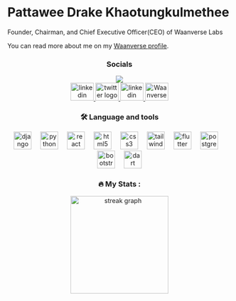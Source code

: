 <h1 align="left">Pattawee Drake Khaotungkulmethee</h1>
<p align="left">

Founder, Chairman, and Chief Executive Officer(CEO) of Waanverse Labs</p>
<p align="left">
    You can read more about me on my <a href="https://www.waanverse.com/executives/khaotungkulmethee-pattawee/" target="_blank">Waanverse profile</a>.
</p>

<h3 align="center">Socials</h3>

<div align="center">
    <img src="https://visitor-badge.laobi.icu/badge?page_id=Theetawee.Theetawee&right_color=teal&left_text=views" />
</div>

<div align="center">
    <a href="https://www.linkedin.com/in/theetawee/" target="_blank">
        <img src="https://raw.githubusercontent.com/maurodesouza/profile-readme-generator/master/src/assets/icons/social/linkedin/default.svg" width="52" height="40" alt="linkedin logo" />
    </a>
    <a href="https://twitter.com/theetawee" target="_blank">
        <img src="https://raw.githubusercontent.com/maurodesouza/profile-readme-generator/master/src/assets/icons/social/twitter/default.svg" width="52" height="40" alt="twitter logo" />
    </a>
<a href="https://www.facebook.com/profile.php?id=61550328425580" target="_blank">
        <img src="https://raw.githubusercontent.com/maurodesouza/profile-readme-generator/master/src/assets/icons/social/facebook/default.svg" width="52" height="40" alt="linkedin logo" />
    </a>
    <a href="https://www.waanverse.com/en-us/executives/khaotungkulmethee-pattawee/" target="_blank">
        <img src="https://theetawee.github.io/Theetawee/images/waanverse/logo.svg" width="52" height="40" alt="Waanverse logo" />
    </a>
</div>

<h3 align="center">🛠 Language and tools</h3>

<div align="center">
    <img src="https://cdn.jsdelivr.net/gh/devicons/devicon/icons/django/django-plain.svg" height="40" alt="django logo" />
    <img width="12" />
    <img src="https://cdn.jsdelivr.net/gh/devicons/devicon/icons/python/python-original.svg" height="40" alt="python logo" />
    <img width="12" />
    <img src="https://cdn.jsdelivr.net/gh/devicons/devicon/icons/react/react-original.svg" height="40" alt="react logo" />
    <img width="12" />
    <img src="https://cdn.jsdelivr.net/gh/devicons/devicon/icons/html5/html5-original.svg" height="40" alt="html5 logo" />
    <img width="12" />
    <img src="https://cdn.jsdelivr.net/gh/devicons/devicon/icons/css3/css3-original.svg" height="40" alt="css3 logo" />
    <img width="12" />
    <img src="https://cdn.jsdelivr.net/gh/devicons/devicon/icons/tailwindcss/tailwindcss-original-wordmark.svg" height="40" alt="tailwindcss logo" />
    <img width="12" />
    <img src="https://cdn.jsdelivr.net/gh/devicons/devicon/icons/flutter/flutter-original.svg" height="40" alt="flutter logo" />
    <img width="12" />
    <img src="https://cdn.jsdelivr.net/gh/devicons/devicon/icons/postgresql/postgresql-original.svg" height="40" alt="postgresql logo" />
    <img width="12" />
    <img src="https://cdn.jsdelivr.net/gh/devicons/devicon/icons/bootstrap/bootstrap-original.svg" height="40" alt="bootstrap logo" />
    <img width="12" />
    <img src="https://cdn.jsdelivr.net/gh/devicons/devicon/icons/dart/dart-original.svg" height="40" alt="dart logo" />
</div>

<h3 align="center">🔥 My Stats :</h3>

<div align="center">
    <img src="https://streak-stats.demolab.com?user=Theetawee&locale=en&mode=daily&theme=dark&hide_border=false&border_radius=5&order=3" height="220" alt="streak graph" />
</div>
